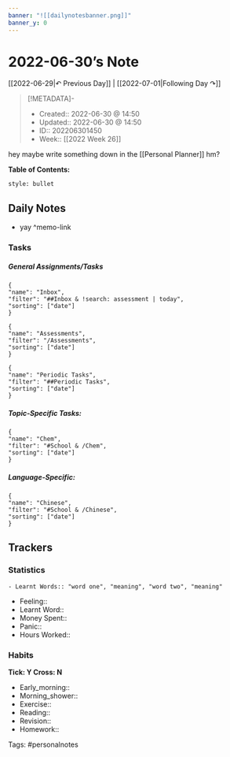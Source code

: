```yaml
---
banner: "![[dailynotesbanner.png]]"
banner_y: 0
---
```

# 2022-06-30’s Note

[[2022-06-29|↶ Previous Day]] | [[2022-07-01|Following Day ↷]]

> [!METADATA]-
> - Created:: 2022-06-30 @ 14:50
> - Updated:: 2022-06-30 @ 14:50
> - ID:: 202206301450
> - Week:: [[2022 Week 26]]

hey maybe write something down in the [[Personal Planner]] hm?

**Table of Contents:**
```toc
style: bullet
```

## Daily Notes
- yay
^memo-link

### Tasks
##### General Assignments/Tasks
```todoist
{
"name": "Inbox",
"filter": "##Inbox & !search: assessment | today",
"sorting": ["date"]
}
```
```todoist
{
"name": "Assessments",
"filter": "/Assessments",
"sorting": ["date"]
}
```
```todoist
{
"name": "Periodic Tasks",
"filter": "##Periodic Tasks",
"sorting": ["date"]
}
```

##### Topic-Specific Tasks:
```todoist
{
"name": "Chem",
"filter": "#School & /Chem",
"sorting": ["date"]
}
```
##### Language-Specific:
```todoist
{
"name": "Chinese",
"filter": "#School & /Chinese",
"sorting": ["date"]
}
```

## Trackers
### Statistics
```
- Learnt Words:: "word one", "meaning", "word two", "meaning"
```
- Feeling:: 
- Learnt Word:: 
- Money Spent:: 
- Panic:: 
- Hours Worked:: 

### Habits
**Tick: Y Cross: N**
- Early_morning::   
- Morning_shower:: 
- Exercise:: 
- Reading:: 
- Revision:: 
- Homework:: 

Tags: #personalnotes 